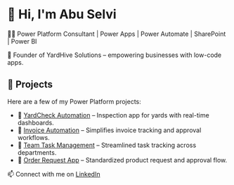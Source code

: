 # 👋 Hi, I'm Abu Selvi
👩‍💻 Power Platform Consultant | Power Apps | Power Automate | SharePoint | Power BI  

💼 Founder of YardHive Solutions – empowering businesses with low-code apps.  

## 🔧 Projects
Here are a few of my Power Platform projects:

- 🔹 [YardCheck Automation](#) – Inspection app for yards with real-time dashboards.
- 🔹 [Invoice Automation](#) – Simplifies invoice tracking and approval workflows.
- 🔹 [Team Task Management](#) – Streamlined task tracking across departments.
- 🔹 [Order Request App](https://github.com/AbuSelvi/Order-Request-App) – Standardized product request and approval flow.

📫 Connect with me on [LinkedIn](https://www.linkedin.com/in/YOUR-LINKEDIN-HANDLE/)
